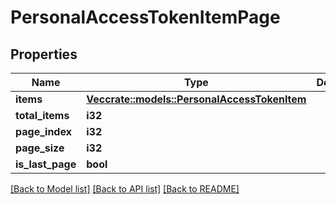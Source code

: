 # PersonalAccessTokenItemPage

## Properties

Name | Type | Description | Notes
------------ | ------------- | ------------- | -------------
**items** | [**Vec<crate::models::PersonalAccessTokenItem>**](PersonalAccessTokenItem.md) |  | 
**total_items** | **i32** |  | 
**page_index** | **i32** |  | 
**page_size** | **i32** |  | 
**is_last_page** | **bool** |  | [readonly]

[[Back to Model list]](../README.md#documentation-for-models) [[Back to API list]](../README.md#documentation-for-api-endpoints) [[Back to README]](../README.md)


